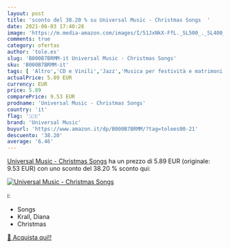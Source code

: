 ```yaml
---
layout: post
title: 'sconto del 38.20 % su Universal Music - Christmas Songs  '
date: 2021-06-03 17:40:28
image: 'https://m.media-amazon.com/images/I/51JxNkX-FfL._SL500_._SL400_.jpg'
comments: true
category: ofertas
author: 'tole.es'
slug: 'B000B7BRMM-it Universal Music - Christmas Songs'
sku: 'B000B7BRMM-it'
tags: [ 'Altro','CD e Vinili','Jazz','Musica per festività e matrimoni','Pop','Religioso e gospel','Vocal Jazz','universal music', ]
actualPrice: 5.89 EUR
currency: EUR
price: 5.89
comparePrice: 9.53 EUR
prodname: 'Universal Music - Christmas Songs'
country: 'it'
flag: '🇮🇹'
brand: 'Universal Music'
buyurl: 'https://www.amazon.it/dp/B000B7BRMM/?tag=tolees00-21'
descuento: '38.20'
average: '6.46'
---
```


[Universal Music - Christmas Songs](https://www.amazon.it/dp/B000B7BRMM/?tag=tolees00-21) ha un prezzo di 5.89 EUR (originale: 9.53 EUR) con uno sconto del 38.20 % sconto qui:

[![Universal Music - Christmas Songs](https://m.media-amazon.com/images/I/51JxNkX-FfL._SL500_._SL400_.jpg)](https://www.amazon.it/dp/B000B7BRMM/?tag=tolees00-21)

ℹ️:

- Songs
- Krall, Diana
- Christmas

[🛒 Acquista qui!!](https://www.amazon.it/dp/B000B7BRMM/?tag=tolees00-21)
